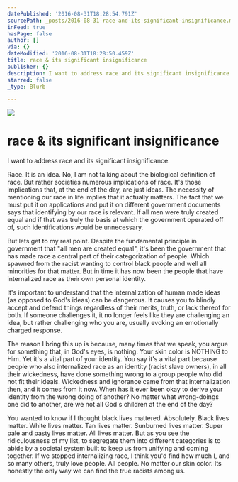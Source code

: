 ```yaml
---
datePublished: '2016-08-31T18:28:54.791Z'
sourcePath: _posts/2016-08-31-race-and-its-significant-insignificance.md
inFeed: true
hasPage: false
author: []
via: {}
dateModified: '2016-08-31T18:28:50.459Z'
title: race & its significant insignificance
publisher: {}
description: I want to address race and its significant insignificance.
starred: false
_type: Blurb

---
```

![](https://the-grid-user-content.s3-us-west-2.amazonaws.com/27f56db4-267c-4ce2-9702-e59558b1a348.jpg)

# race & its significant insignificance

I want to address race and its significant insignificance.

Race. It is an idea. No, I am not talking about the biological definition of race. But rather societies numerous implications of race. It's those implications that, at the end of the day, are just ideas. The necessity of mentioning our race in life implies that it actually matters. The fact that we must put it on applications and put it on different government documents says that identifying by our race is relevant. If all men were truly created equal and if that was truly the basis at which the government operated off of, such identifications would be unnecessary.

But lets get to my real point. Despite the fundamental principle in government that "all men are created equal", it's been the government that has made race a central part of their categorization of people. Which spawned from the racist wanting to control black people and well all minorities for that matter. But in time it has now been the people that have internalized race as their own personal identity.

It's important to understand that the internalization of human made ideas (as opposed to God's ideas) can be dangerous. It causes you to blindly accept and defend things regardless of their merits, truth, or lack thereof for both. If someone challenges it, it no longer feels like they are challenging an idea, but rather challenging who you are, usually evoking an emotionally charged response.

The reason I bring this up is because, many times that we speak, you argue for something that, in God's eyes, is nothing. Your skin color is NOTHING to Him. Yet it's a vital part of your identity. You say it's a vital part because people who also internalized race as an identity (racist slave owners), in all their wickedness, have done something wrong to a group people who did not fit their ideals. Wickedness and ignorance came from that internalization then, and it comes from it now. When has it ever been okay to derive your identity from the wrong doing of another? No matter what wrong-doings one did to another, are we not all God's children at the end of the day?

You wanted to know if I thought black lives mattered. Absolutely. Black lives matter. White lives matter. Tan lives matter. Sunburned lives matter. Super pale and pasty lives matter. All lives matter. But as you see the ridiculousness of my list, to segregate them into different categories is to abide by a societal system built to keep us from unifying and coming together. If we stopped internalizing race, I think you'd find how much I, and so many others, truly love people. All people. No matter our skin color. Its honestly the only way we can find the true racists among us.